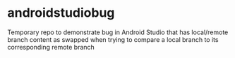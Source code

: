 # androidstudiobug
Temporary repo to demonstrate bug in Android Studio that has local/remote branch content as swapped when trying to compare a local branch to its corresponding remote branch
